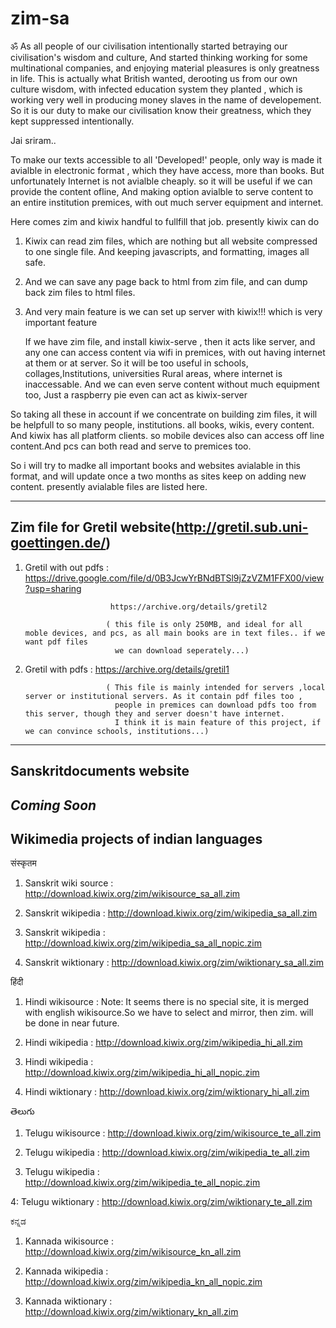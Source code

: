 # zim-sa

ॐ
As all people of our civilisation intentionally started betraying our civilisation's wisdom and culture, And started thinking working for some
multinational companies, and enjoying material pleasures is only greatness in life. This is actually what British wanted, derooting us from our own
culture wisdom, with infected education system they planted , which is working very well in producing money slaves in the name of developement.
So it is our duty to make our civilisation know their greatness, which they kept suppressed intentionally.

Jai sriram..

To make our texts accessible to all 'Developed!' people, only way is made it avialble in electronic format , which they have access, more than books.
But unfortunately Internet is not avialble cheaply. so it will be useful if we can provide the content ofline, And making option avialble to serve content 
to an entire institution premices, with out much server equipment and internet.

Here comes zim and kiwix handful to fullfill that job. presently kiwix can do

1. Kiwix can read zim files, which are nothing but all website compressed to one single file.
   And keeping javascripts, and formatting, images all safe.

2. And we can save any page back to html from zim file, and can dump back zim files to html files.

3. And very main feature is we can set up server with kiwix!!! which is very important feature

   If we have zim file, and install kiwix-serve , then it acts like server, and any one can access content via wifi
   in premices, with out having internet at them or at server. So it will be too useful in schools, collages,Institutions, universities
   Rural areas, where internet is inaccessable. And we can even serve content without much equipment too, 
   Just a raspberry pie even can act as kiwix-server 


So taking all these in account if we concentrate on building zim files, it will be helpfull to so many people, institutions. all books, wikis, every content.
And kiwix has all platform clients. so mobile devices also can access off line content.And pcs can both read and serve to premices too.


So i will try to madke all important books and websites avialable in this format, and will update once a two months as sites
 keep on adding new content. presently avialable files are listed here.



-------------------------------------------------------------------------------------------------------------------------------



Zim file for Gretil website(http://gretil.sub.uni-goettingen.de/) 
---------------------------------------------------------------------

1. Gretil with out pdfs : https://drive.google.com/file/d/0B3JcwYrBNdBTSl9jZzVZM1FFX00/view?usp=sharing

                          https://archive.org/details/gretil2
                          
                         ( this file is only 250MB, and ideal for all moble devices, and pcs, as all main books are in text files.. if we want pdf files
                           we can download seperately...)

2. Gretil with pdfs     : https://archive.org/details/gretil1
                         
                         ( This file is mainly intended for servers ,local server or institutional servers. As it contain pdf files too ,
                           people in premices can download pdfs too from this server, though they and server doesn't have internet. 
                           I think it is main feature of this project, if we can convince schools, institutions...)

----------------------------------------------------------------------




Sanskritdocuments website
----------------------------------------------------

***Coming Soon***
----------------------------------------------------





Wikimedia projects of indian languages
--------------------------------------------------------------------------------------


संस्कृतम


1. Sanskrit wiki source  :  http://download.kiwix.org/zim/wikisource_sa_all.zim

2. Sanskrit wikipedia    :  http://download.kiwix.org/zim/wikipedia_sa_all.zim

3. Sanskrit wikipedia    :  http://download.kiwix.org/zim/wikipedia_sa_all_nopic.zim

4. Sanskrit wiktionary   :  http://download.kiwix.org/zim/wiktionary_sa_all.zim

हिंदी

1. Hindi wikisource        : Note: It seems there is no special site, it is merged with english wikisource.So we have to select and mirror, then zim. will be done in near future.

                           

2. Hindi wikipedia         : http://download.kiwix.org/zim/wikipedia_hi_all.zim

3. Hindi wikipedia         : http://download.kiwix.org/zim/wikipedia_hi_all_nopic.zim

4. Hindi wiktionary        : http://download.kiwix.org/zim/wiktionary_hi_all.zim

తెలుగు

1. Telugu wikisource    : http://download.kiwix.org/zim/wikisource_te_all.zim

2. Telugu wikipedia     : http://download.kiwix.org/zim/wikipedia_te_all.zim

3. Telugu wikipedia     : http://download.kiwix.org/zim/wikipedia_te_all_nopic.zim

4: Telugu wiktionary    : http://download.kiwix.org/zim/wiktionary_te_all.zim

ಕನ್ನಡ

1. Kannada wikisource  : http://download.kiwix.org/zim/wikisource_kn_all.zim

2. Kannada wikipedia   : http://download.kiwix.org/zim/wikipedia_kn_all_nopic.zim

4. Kannada wiktionary  : http://download.kiwix.org/zim/wiktionary_kn_all.zim
